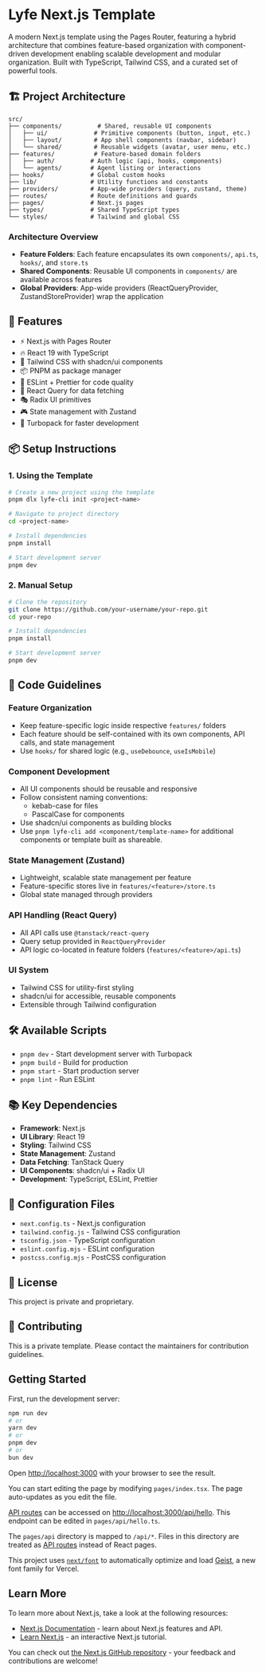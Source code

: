 # Lyfe Next.js Template

A modern Next.js template using the Pages Router, featuring a hybrid architecture that combines feature-based organization with component-driven development enabling scalable development and modular organization. Built with TypeScript, Tailwind CSS, and a curated set of powerful tools.

## 🏗️ Project Architecture

```
src/
├── components/          # Shared, reusable UI components
│   ├── ui/             # Primitive components (button, input, etc.)
│   ├── layout/         # App shell components (navbar, sidebar)
│   └── shared/         # Reusable widgets (avatar, user menu, etc.)
├── features/           # Feature-based domain folders
│   ├── auth/          # Auth logic (api, hooks, components)
│   └── agents/        # Agent listing or interactions
├── hooks/             # Global custom hooks
├── lib/               # Utility functions and constants
├── providers/         # App-wide providers (query, zustand, theme)
├── routes/            # Route definitions and guards
├── pages/             # Next.js pages
├── types/             # Shared TypeScript types
└── styles/            # Tailwind and global CSS
```

### Architecture Overview

- **Feature Folders**: Each feature encapsulates its own `components/`, `api.ts`, `hooks/`, and `store.ts`
- **Shared Components**: Reusable UI components in `components/` are available across features
- **Global Providers**: App-wide providers (ReactQueryProvider, ZustandStoreProvider) wrap the application

## 🚀 Features

- ⚡️ Next.js with Pages Router
- 🔥 React 19 with TypeScript
- 🎨 Tailwind CSS with shadcn/ui components
- 📦 PNPM as package manager
- 🎯 ESLint + Prettier for code quality
- 🔄 React Query for data fetching
- 🎭 Radix UI primitives
- 🎮 State management with Zustand
- 🚀 Turbopack for faster development

## 📦 Setup Instructions

### 1. Using the Template

```bash
# Create a new project using the template
pnpm dlx lyfe-cli init <project-name>

# Navigate to project directory
cd <project-name>

# Install dependencies
pnpm install

# Start development server
pnpm dev
```


### 2. Manual Setup

```bash
# Clone the repository
git clone https://github.com/your-username/your-repo.git
cd your-repo

# Install dependencies
pnpm install

# Start development server
pnpm dev
```

## 🧱 Code Guidelines

### Feature Organization
- Keep feature-specific logic inside respective `features/` folders
- Each feature should be self-contained with its own components, API calls, and state management
- Use `hooks/` for shared logic (e.g., `useDebounce`, `useIsMobile`)

### Component Development
- All UI components should be reusable and responsive
- Follow consistent naming conventions:
  - kebab-case for files
  - PascalCase for components
- Use shadcn/ui components as building blocks
- Use `pnpm lyfe-cli add <component/template-name>` for additional components or template built as shareable.

### State Management (Zustand)
- Lightweight, scalable state management per feature
- Feature-specific stores live in `features/<feature>/store.ts`
- Global state managed through providers

### API Handling (React Query)
- All API calls use `@tanstack/react-query`
- Query setup provided in `ReactQueryProvider`
- API logic co-located in feature folders (`features/<feature>/api.ts`)

### UI System
- Tailwind CSS for utility-first styling
- shadcn/ui for accessible, reusable components
- Extensible through Tailwind configuration

## 🛠️ Available Scripts

- `pnpm dev` - Start development server with Turbopack
- `pnpm build` - Build for production
- `pnpm start` - Start production server
- `pnpm lint` - Run ESLint

## 📚 Key Dependencies

- **Framework**: Next.js
- **UI Library**: React 19
- **Styling**: Tailwind CSS
- **State Management**: Zustand
- **Data Fetching**: TanStack Query
- **UI Components**: shadcn/ui + Radix UI
- **Development**: TypeScript, ESLint, Prettier

## 🔧 Configuration Files

- `next.config.ts` - Next.js configuration
- `tailwind.config.js` - Tailwind CSS configuration
- `tsconfig.json` - TypeScript configuration
- `eslint.config.mjs` - ESLint configuration
- `postcss.config.mjs` - PostCSS configuration

## 📝 License

This project is private and proprietary.

## 🤝 Contributing

This is a private template. Please contact the maintainers for contribution guidelines.

## Getting Started

First, run the development server:

```bash
npm run dev
# or
yarn dev
# or
pnpm dev
# or
bun dev
```

Open [http://localhost:3000](http://localhost:3000) with your browser to see the result.

You can start editing the page by modifying `pages/index.tsx`. The page auto-updates as you edit the file.

[API routes](https://nextjs.org/docs/pages/building-your-application/routing/api-routes) can be accessed on [http://localhost:3000/api/hello](http://localhost:3000/api/hello). This endpoint can be edited in `pages/api/hello.ts`.

The `pages/api` directory is mapped to `/api/*`. Files in this directory are treated as [API routes](https://nextjs.org/docs/pages/building-your-application/routing/api-routes) instead of React pages.

This project uses [`next/font`](https://nextjs.org/docs/pages/building-your-application/optimizing/fonts) to automatically optimize and load [Geist](https://vercel.com/font), a new font family for Vercel.

## Learn More

To learn more about Next.js, take a look at the following resources:

- [Next.js Documentation](https://nextjs.org/docs) - learn about Next.js features and API.
- [Learn Next.js](https://nextjs.org/learn-pages-router) - an interactive Next.js tutorial.

You can check out [the Next.js GitHub repository](https://github.com/vercel/next.js) - your feedback and contributions are welcome!


